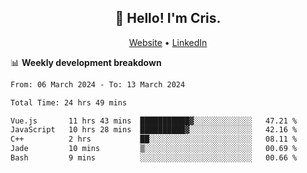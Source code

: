 
<h2 align="center">👋 Hello! I'm Cris.</h2>
<p align="center">
  <a href="https://www.criscunas.dev">Website</a> •
  <a href="https://www.linkedin.com/in/cristophercunas/">LinkedIn</a> 
</p>


📊 **Weekly development breakdown**
<!--START_SECTION:waka-->

```txt
From: 06 March 2024 - To: 13 March 2024

Total Time: 24 hrs 49 mins

Vue.js       11 hrs 43 mins  ███████████▓░░░░░░░░░░░░░   47.21 %
JavaScript   10 hrs 28 mins  ██████████▓░░░░░░░░░░░░░░   42.16 %
C++          2 hrs           ██░░░░░░░░░░░░░░░░░░░░░░░   08.11 %
Jade         10 mins         ▒░░░░░░░░░░░░░░░░░░░░░░░░   00.69 %
Bash         9 mins          ░░░░░░░░░░░░░░░░░░░░░░░░░   00.66 %
```

<!--END_SECTION:waka-->
